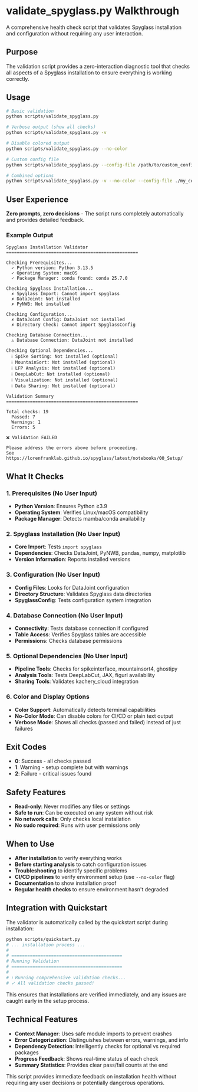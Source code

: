 # validate_spyglass.py Walkthrough

A comprehensive health check script that validates Spyglass installation and configuration without requiring any user interaction.

## Purpose

The validation script provides a zero-interaction diagnostic tool that checks all aspects of a Spyglass installation to ensure everything is working correctly.

## Usage

```bash
# Basic validation
python scripts/validate_spyglass.py

# Verbose output (show all checks)
python scripts/validate_spyglass.py -v

# Disable colored output
python scripts/validate_spyglass.py --no-color

# Custom config file
python scripts/validate_spyglass.py --config-file /path/to/custom_config.json

# Combined options
python scripts/validate_spyglass.py -v --no-color --config-file ./my_config.json
```

## User Experience

**Zero prompts, zero decisions** - The script runs completely automatically and provides detailed feedback.

### Example Output

```
Spyglass Installation Validator
==================================================

Checking Prerequisites...
  ✓ Python version: Python 3.13.5
  ✓ Operating System: macOS
  ✓ Package Manager: conda found: conda 25.7.0

Checking Spyglass Installation...
  ✗ Spyglass Import: Cannot import spyglass
  ✗ DataJoint: Not installed
  ✗ PyNWB: Not installed

Checking Configuration...
  ✗ DataJoint Config: DataJoint not installed
  ✗ Directory Check: Cannot import SpyglassConfig

Checking Database Connection...
  ⚠ Database Connection: DataJoint not installed

Checking Optional Dependencies...
  ℹ Spike Sorting: Not installed (optional)
  ℹ MountainSort: Not installed (optional)
  ℹ LFP Analysis: Not installed (optional)
  ℹ DeepLabCut: Not installed (optional)
  ℹ Visualization: Not installed (optional)
  ℹ Data Sharing: Not installed (optional)

Validation Summary
==================================================

Total checks: 19
  Passed: 7
  Warnings: 1
  Errors: 5

❌ Validation FAILED

Please address the errors above before proceeding.
See https://lorenfranklab.github.io/spyglass/latest/notebooks/00_Setup/
```

## What It Checks

### 1. Prerequisites (No User Input)
- **Python Version**: Ensures Python ≥3.9
- **Operating System**: Verifies Linux/macOS compatibility
- **Package Manager**: Detects mamba/conda availability

### 2. Spyglass Installation (No User Input)
- **Core Import**: Tests `import spyglass`
- **Dependencies**: Checks DataJoint, PyNWB, pandas, numpy, matplotlib
- **Version Information**: Reports installed versions

### 3. Configuration (No User Input)
- **Config Files**: Looks for DataJoint configuration
- **Directory Structure**: Validates Spyglass data directories
- **SpyglassConfig**: Tests configuration system integration

### 4. Database Connection (No User Input)
- **Connectivity**: Tests database connection if configured
- **Table Access**: Verifies Spyglass tables are accessible
- **Permissions**: Checks database permissions

### 5. Optional Dependencies (No User Input)
- **Pipeline Tools**: Checks for spikeinterface, mountainsort4, ghostipy
- **Analysis Tools**: Tests DeepLabCut, JAX, figurl availability
- **Sharing Tools**: Validates kachery_cloud integration

### 6. Color and Display Options
- **Color Support**: Automatically detects terminal capabilities
- **No-Color Mode**: Can disable colors for CI/CD or plain text output
- **Verbose Mode**: Shows all checks (passed and failed) instead of just failures

## Exit Codes

- **0**: Success - all checks passed
- **1**: Warning - setup complete but with warnings
- **2**: Failure - critical issues found

## Safety Features

- **Read-only**: Never modifies any files or settings
- **Safe to run**: Can be executed on any system without risk
- **No network calls**: Only checks local installation
- **No sudo required**: Runs with user permissions only

## When to Use

- **After installation** to verify everything works
- **Before starting analysis** to catch configuration issues
- **Troubleshooting** to identify specific problems
- **CI/CD pipelines** to verify environment setup (use `--no-color` flag)
- **Documentation** to show installation proof
- **Regular health checks** to ensure environment hasn't degraded

## Integration with Quickstart

The validator is automatically called by the quickstart script during installation:

```bash
python scripts/quickstart.py
# ... installation process ...
#
# ==========================================
# Running Validation
# ==========================================
#
# ℹ Running comprehensive validation checks...
# ✓ All validation checks passed!
```

This ensures that installations are verified immediately, and any issues are caught early in the setup process.

## Technical Features

- **Context Manager**: Uses safe module imports to prevent crashes
- **Error Categorization**: Distinguishes between errors, warnings, and info
- **Dependency Detection**: Intelligently checks for optional vs required packages
- **Progress Feedback**: Shows real-time status of each check
- **Summary Statistics**: Provides clear pass/fail counts at the end

This script provides immediate feedback on installation health without requiring any user decisions or potentially dangerous operations.